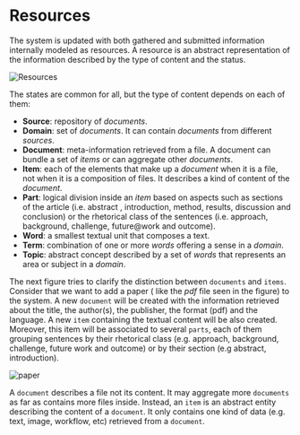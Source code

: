 # Resources

The system is updated with both gathered and submitted information internally modeled as  resources. A resource is an abstract representation of the information described by the type of  content and the status. 

![Resources](https://dl.dropboxusercontent.com/u/299257/librairy/figures/data-modelv0.2.png)

The states are common for all, but the type of content depends on each of them: 
* **Source**: repository of *documents*.
* **Domain**: set of *documents*. It can contain *documents* from different *sources*.
* **Document**: meta-information retrieved from a file. A document can bundle a set of *items* or can aggregate other *documents*.
* **Item**: each of the elements that make up a *document* when it is a file, not when it is a composition of files. It describes a kind of content of the *document*.
* **Part**: logical division inside an *item* based on aspects such as sections of the article  (i.e. abstract , introduction, method, results, discussion and conclusion) or the rhetorical class  of the sentences (i.e. approach, background, challenge, future@work and outcome).
* **Word**: a smallest textual unit that composes a text.
* **Term**: combination of one or more *words* offering a sense in a *domain*.
* **Topic**: abstract  concept  described  by  a  set  of  *words*  that  represents  an area  or  subject in a *domain*. 

The next figure tries to clarify the distinction between `documents` and `items`. Consider that we want to add a  paper ( like the *pdf* file seen in the figure) to the system. A new `document` will be created with the information retrieved about the title, the author(s), the publisher, the format (pdf) and the language. A new `item` containing the  textual content will be also created. Moreover, this item will be  associated to several `parts`, each of them grouping sentences by their rhetorical class (e.g. approach,  background, challenge, future work and outcome) or by their section (e.g abstract, introduction).

![paper](https://dl.dropboxusercontent.com/u/299257/librairy/figures/paper-to-resources.png)
   
A `document` describes a file not its content. It may aggregate more `documents` as far as contains more files inside. Instead, an `item` is an abstract entity describing the content of a `document`. It only contains one kind of data (e.g. text, image, workflow, etc) retrieved from a `document`.